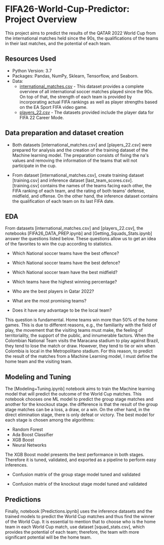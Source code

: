 # FIFA26-World-Cup-Predictor: Project Overview

This project aims to predict the results of the QATAR 2022 World Cup from the international matches held since the 90s, the qualifications of the teams in their last matches, and the potential of each team.

## Resources Used

* Python Version: 3.7
* Packages: Pandas, NumPy, Sklearn, Tensorflow, and Seaborn.
* Data: 
  * [international_matches.csv](https://www.kaggle.com/datasets/brenda89/fifa-world-cup-2022) - This dataset provides a complete overview of all international soccer matches played since the 90s. On top of that, the strength of each team is provided by incorporating actual FIFA rankings as well as player strengths based on the EA Sport FIFA video game.
  * [players_22.csv](https://www.kaggle.com/datasets/stefanoleone992/fifa-22-complete-player-dataset) - The datasets provided include the player data for FIFA 22 Career Mode.

## Data preparation and dataset creation

* Both datasets [international_matches.csv] and [players_22.csv] were prepared for analysis and the creation of the training dataset of the Machine learning model. The preparation consists of fixing the na's values and removing the information of the teams that will not participate in the cup.

* From dataset [international_matches.csv], create training dataset [training.csv] and inference dataset [last_team_scores.csv]. [training.csv] contains the names of the teams facing each other, the FIFA ranking of each team, and the rating of both teams' defense, midfield, and offense. On the other hand, the inference dataset contains the qualification of each team on its last FIFA date.

## EDA

From datasets [international_matches.csv] and [players_22.csv], the notebooks [FIFA26_DATA_PREP.ipynb] and [Getting_Squads_Stats.ipynb] answer the questions listed below. These questions allow us to get an idea of the favorites to win the cup according to statistics.

* Which National soccer teams have the best offence?

* Which National soccer teams have the best defence?

* Which National soccer team have the best midfield?

* Which teams have the highest winning percentage?

* Who are the best players in Qatar 2022?

* What are the most promising teams?

* Does it have any advantage to be the local team?

This question is fundamental. Home teams win more than 50% of the home games. This is due to different reasons, e.g., the familiarity with the field of play, the movement that the visiting teams must make, the feeling of territoriality, the support of the public, and innumerable factors. When the Colombian National Team visits the Maracana stadium to play against Brazil, they tend to lose the match or draw. However, they tend to tie or win when Colombia is local in the Metropolitano stadium. For this reason, to predict the result of the matches from a Machine Learning model, I must define the home team and the visiting team.

## Modeling and Tuning

The [Modeling+Tuning.ipynb] notebook aims to train the Machine learning model that will predict the outcome of the World Cup matches. This notebook chooses one ML model to predict the group stage matches and another for the knockout stage. the difference is that the result of the group stage matches can be a loss, a draw, or a win. On the other hand, in the direct elimination stage, there is only defeat or victory. The best model for each stage is chosen among the algorithms:

* Random Forest
* Ada Boost Classifier
* XGB Boost
* Neural Networks

The XGB Boost model presents the best performance in both stages. Therefore it is tuned, validated, and exported as a pipeline to perform easy inferences.

* Confusion matrix of the group stage model tuned and validated

* Confusion matrix of the knockout stage model tuned and validated

## Predictions

Finally, notebook [Predictions.ipynb] uses the inference datasets and the trained models to predict the World Cup matches and thus find the winner of the World Cup. It is essential to mention that to choose who is the home team in each World Cup match, use dataset [squad_stats.csv], which provides the potential of each team; therefore, the team with more significant potential will be the home team.
